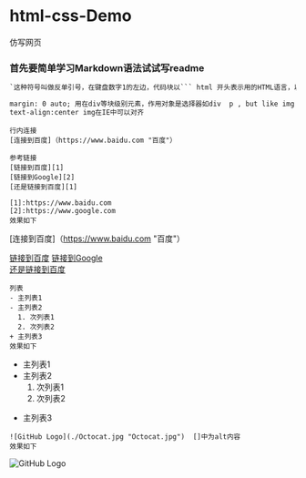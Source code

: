# html-css-Demo
仿写网页

### 首先要简单学习Markdown语法试试写readme


```HTML
`这种符号叫做反单引号，在键盘数字1的左边，代码块以``` html 开头表示用的HTML语言，以```结尾 

margin: 0 auto; 用在div等块级别元素，作用对象是选择器如div  p , but like img ,can not effect ,unless use <div><img></div>
text-align:center img在IE中可以对齐

```


```
行内连接
[连接到百度]（https://www.baidu.com "百度"）

参考链接
[链接到百度][1]
[链接到Google][2]  
[还是链接到百度][1]

[1]:https://www.baidu.com  
[2]:https://www.google.com  
效果如下
```
[连接到百度]（https://www.baidu.com "百度"）

[链接到百度][1]
[链接到Google][2]  
[还是链接到百度][1]

[1]:https://www.baidu.com  
[2]:https://www.google.com  

```
列表
- 主列表1
- 主列表2
  1. 次列表1
  2. 次列表2
+ 主列表3
效果如下
```
- 主列表1
- 主列表2
  1. 次列表1
  2. 次列表2
+ 主列表3

```
![GitHub Logo](./Octocat.jpg "Octocat.jpg")  []中为alt内容
效果如下
```

![GitHub Logo](./Octocat.jpg "Octocat.jpg")  
